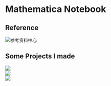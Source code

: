 # Mathematica Notebook
## Reference  
![参考资料中心](http://reference.wolfram.com/language/?source=footer)  
## Some Projects I made  
![](http://i4.bvimg.com/643282/a85b11f6ddbc2d3a.jpg)  
![](http://i4.bvimg.com/643282/908f07fc42f6116c.jpg)  
![](http://i4.bvimg.com/643282/b6c6330b0a0d96c8.jpg)
